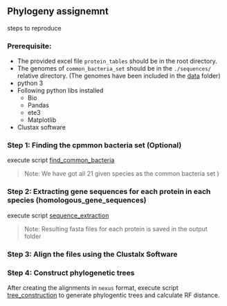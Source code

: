 ## Phylogeny assignemnt 
 steps to reproduce


### Prerequisite: 
- The provided excel file `protein_tables` should be in the root directory.
- The genomes of `common_bacteria_set` should be in the `./sequences/` relative directory. (The genomes have been included in the [data](./data/genomes) folder)
-  python 3
-  Following python libs installed
    - Bio
    - Pandas
    - ete3
    - Matplotlib
- Clustax software

### Step 1: Finding the cpmmon bacteria set (Optional)
execute script [find_common_bacteria](./code/find_common_bacteria.py) 

> Note: We have got all 21 given species as the common bacteria set
)
### Step 2: Extracting gene sequences for each protein in each species (homologous_gene_sequences)
execute script [sequence_extraction](./code/sequence_extraction.py)

> Note: Resulting fasta files for each protein is saved in the output folder

### Step 3: Align the files using the Clustalx Software

### Step 4: Construct phylogenetic trees

After creating the alignments in `nexus` format, execute script  [tree_construction](./code/tree_construction.py) to generate phylogentic trees and calculate RF distance. 


